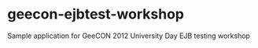 geecon-ejbtest-workshop
=======================

Sample application for GeeCON 2012 University Day EJB testing workshop
